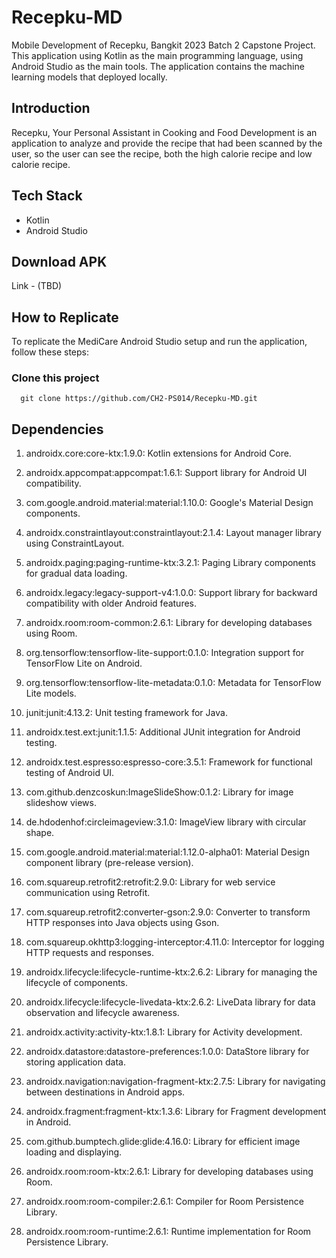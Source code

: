 # Recepku-MD
Mobile Development of Recepku, Bangkit 2023 Batch 2 Capstone Project.
This application using Kotlin as the main programming language, using Android Studio as the main tools.
The application contains the machine learning models that deployed locally.

## Introduction
Recepku, Your Personal Assistant in Cooking and Food Development is an application to analyze and provide the recipe that had been scanned by the user,
so the user can see the recipe, both the high calorie recipe and low calorie recipe.

## Tech Stack
- Kotlin
- Android Studio

## Download APK
Link - (TBD)

## How to Replicate
To replicate the MediCare Android Studio setup and run the application, follow these steps:
### Clone this project

```
  git clone https://github.com/CH2-PS014/Recepku-MD.git
```

## Dependencies

1. androidx.core:core-ktx:1.9.0: Kotlin extensions for Android Core.
2. androidx.appcompat:appcompat:1.6.1: Support library for Android UI compatibility.
3. com.google.android.material:material:1.10.0: Google's Material Design components.
4. androidx.constraintlayout:constraintlayout:2.1.4: Layout manager library using ConstraintLayout.
5. androidx.paging:paging-runtime-ktx:3.2.1: Paging Library components for gradual data loading.
6. androidx.legacy:legacy-support-v4:1.0.0: Support library for backward compatibility with older Android features.
7. androidx.room:room-common:2.6.1: Library for developing databases using Room.

8. org.tensorflow:tensorflow-lite-support:0.1.0: Integration support for TensorFlow Lite on Android.
9. org.tensorflow:tensorflow-lite-metadata:0.1.0: Metadata for TensorFlow Lite models.
   
10. junit:junit:4.13.2: Unit testing framework for Java.
11. androidx.test.ext:junit:1.1.5: Additional JUnit integration for Android testing.
12. androidx.test.espresso:espresso-core:3.5.1: Framework for functional testing of Android UI.

13. com.github.denzcoskun:ImageSlideShow:0.1.2: Library for image slideshow views.
14. de.hdodenhof:circleimageview:3.1.0: ImageView library with circular shape.
15. com.google.android.material:material:1.12.0-alpha01: Material Design component library (pre-release version).

16. com.squareup.retrofit2:retrofit:2.9.0: Library for web service communication using Retrofit.
17. com.squareup.retrofit2:converter-gson:2.9.0: Converter to transform HTTP responses into Java objects using Gson.
18. com.squareup.okhttp3:logging-interceptor:4.11.0: Interceptor for logging HTTP requests and responses.

19. androidx.lifecycle:lifecycle-runtime-ktx:2.6.2: Library for managing the lifecycle of components.
20. androidx.lifecycle:lifecycle-livedata-ktx:2.6.2: LiveData library for data observation and lifecycle awareness.
21. androidx.activity:activity-ktx:1.8.1: Library for Activity development.
22. androidx.datastore:datastore-preferences:1.0.0: DataStore library for storing application data.

23. androidx.navigation:navigation-fragment-ktx:2.7.5: Library for navigating between destinations in Android apps.
24. androidx.fragment:fragment-ktx:1.3.6: Library for Fragment development in Android.

25. com.github.bumptech.glide:glide:4.16.0: Library for efficient image loading and displaying.
26. androidx.room:room-ktx:2.6.1: Library for developing databases using Room.
27. androidx.room:room-compiler:2.6.1: Compiler for Room Persistence Library.
28. androidx.room:room-runtime:2.6.1: Runtime implementation for Room Persistence Library.
